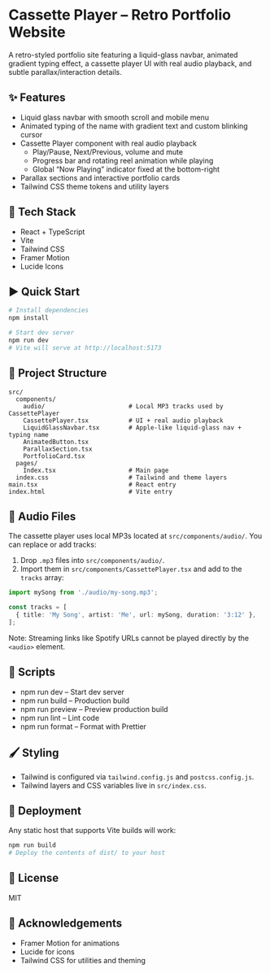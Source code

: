 # Cassette Player – Retro Portfolio Website

A retro-styled portfolio site featuring a liquid-glass navbar, animated gradient typing effect, a cassette player UI with real audio playback, and subtle parallax/interaction details.

## ✨ Features
- Liquid glass navbar with smooth scroll and mobile menu
- Animated typing of the name with gradient text and custom blinking cursor
- Cassette Player component with real audio playback
  - Play/Pause, Next/Previous, volume and mute
  - Progress bar and rotating reel animation while playing
  - Global “Now Playing” indicator fixed at the bottom-right
- Parallax sections and interactive portfolio cards
- Tailwind CSS theme tokens and utility layers

## 🧰 Tech Stack
- React + TypeScript
- Vite
- Tailwind CSS
- Framer Motion
- Lucide Icons

## ▶️ Quick Start
```bash
# Install dependencies
npm install

# Start dev server
npm run dev
# Vite will serve at http://localhost:5173
```

## 📁 Project Structure
```
src/
  components/
    audio/                       # Local MP3 tracks used by CassettePlayer
    CassettePlayer.tsx           # UI + real audio playback
    LiquidGlassNavbar.tsx        # Apple-like liquid-glass nav + typing name
    AnimatedButton.tsx
    ParallaxSection.tsx
    PortfolioCard.tsx
  pages/
    Index.tsx                    # Main page
  index.css                      # Tailwind and theme layers
main.tsx                         # React entry
index.html                       # Vite entry
```

## 🎵 Audio Files
The cassette player uses local MP3s located at `src/components/audio/`. You can replace or add tracks:
1. Drop `.mp3` files into `src/components/audio/`.
2. Import them in `src/components/CassettePlayer.tsx` and add to the `tracks` array:
```ts
import mySong from './audio/my-song.mp3';

const tracks = [
  { title: 'My Song', artist: 'Me', url: mySong, duration: '3:12' },
];
```

Note: Streaming links like Spotify URLs cannot be played directly by the `<audio>` element.

## 🔧 Scripts
- npm run dev – Start dev server
- npm run build – Production build
- npm run preview – Preview production build
- npm run lint – Lint code
- npm run format – Format with Prettier

## 🖌️ Styling
- Tailwind is configured via `tailwind.config.js` and `postcss.config.js`.
- Tailwind layers and CSS variables live in `src/index.css`.

## 🚀 Deployment
Any static host that supports Vite builds will work:
```bash
npm run build
# Deploy the contents of dist/ to your host
```

## 📄 License
MIT 

## 🙌 Acknowledgements
- Framer Motion for animations
- Lucide for icons
- Tailwind CSS for utilities and theming

